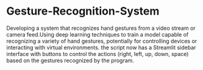 # Gesture-Recognition-System
Developing a system that recognizes hand gestures from a video stream or camera feed.Using deep learning techniques to train a model capable of recognizing a variety of hand gestures, potentially for controlling devices or interacting with virtual environments.
 the script now has a Streamlit sidebar interface with buttons to control the actions (right, left, up, down, space) based on the gestures recognized by the program.




